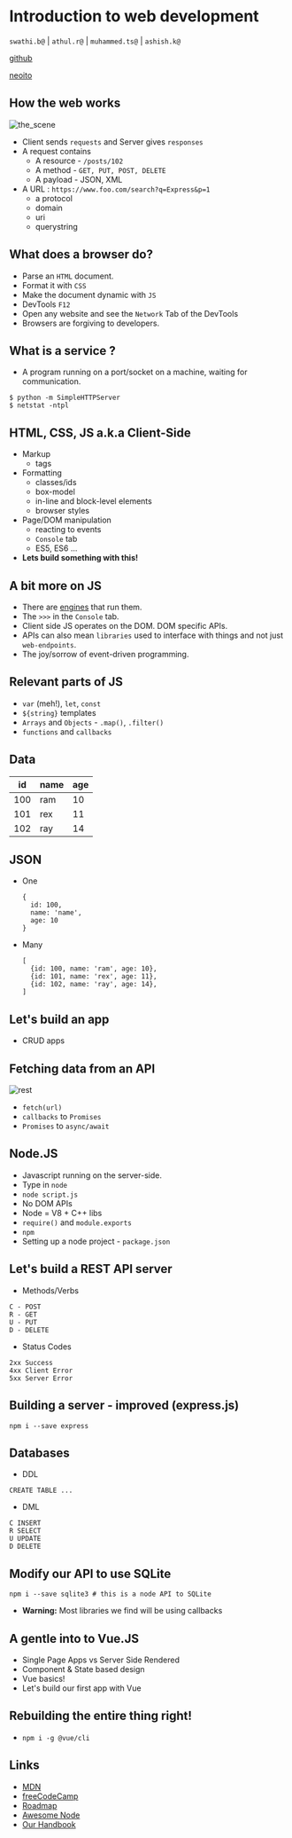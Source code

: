 # Introduction to web development

`swathi.b@` | `athul.r@` | `muhammed.ts@` | `ashish.k@`

[github](https://github.com/neoito-hub/intro-to-web-development-workshop)

[neoito](https://www.neoito.com/)

## How the web works

![the_scene](./imgs/wbw_cs.png)

- Client sends `requests` and Server gives `responses`
- A request contains
  - A resource - `/posts/102`
  - A method - `GET, PUT, POST, DELETE`
  - A payload - JSON, XML
- A URL : `https://www.foo.com/search?q=Express&p=1`
  - a protocol
  - domain
  - uri
  - querystring

## What does a browser do?

- Parse an `HTML` document.
- Format it with `CSS`
- Make the document dynamic with `JS`
- DevTools `F12`
- Open any website and see the `Network` Tab of the DevTools
- Browsers are forgiving to developers.

## What is a service ?

- A program running on a port/socket on a machine, waiting for
  communication.
```
$ python -m SimpleHTTPServer
$ netstat -ntpl
```

## HTML, CSS, JS a.k.a Client-Side

- Markup 
  - tags
- Formatting
  - classes/ids
  - box-model
  - in-line and block-level elements
  - browser styles 
- Page/DOM manipulation
  - reacting to events
  - `Console` tab
  - ES5, ES6 ...
- **Lets build something with this!**

## A bit more on JS

- There are [engines](https://en.wikipedia.org/wiki/Chrome_V8) that run them.
- The `>>>` in the `Console` tab.
- Client side JS operates on the DOM. DOM specific APIs.
- APIs can also mean `libraries` used to interface with things
and not just `web-endpoints`.
- The joy/sorrow of event-driven programming. 

## Relevant parts of JS

- `var` (meh!), `let`, `const`
- `${string}` templates
- `Arrays` and `Objects` - `.map()`, `.filter()`
- `functions` and `callbacks`

## Data

| id  | name  | age  | 
|-----|-------|------|
| 100 | ram   |  10  |  
| 101 | rex   |  11  |
| 102 | ray   |  14  |

## JSON

- One 
  ```
  {
    id: 100,
    name: 'name',
    age: 10
  }
  ```
- Many
  ```
  [
    {id: 100, name: 'ram', age: 10},
    {id: 101, name: 'rex', age: 11},
    {id: 102, name: 'ray', age: 14},
  ]
  ```

## Let's build an app

- CRUD apps

## Fetching data from an API

![rest](./imgs/rest.png)

- `fetch(url)`
- `callbacks` to `Promises`
- `Promises` to `async/await`

## Node.JS

- Javascript running on the server-side.
- Type in `node`
- `node script.js`
- No DOM APIs
- Node = V8 + C++ libs
- `require()` and `module.exports`
- `npm`
- Setting up a node project - `package.json`

## Let's build a REST API server

- Methods/Verbs
```
C - POST
R - GET
U - PUT
D - DELETE
```

- Status Codes
```
2xx Success
4xx Client Error
5xx Server Error
```

## Building a server - improved (express.js)

```
npm i --save express
```

## Databases

- DDL
```
CREATE TABLE ...
```

- DML
```
C INSERT 
R SELECT
U UPDATE
D DELETE
```

## Modify our API to use SQLite

```
npm i --save sqlite3 # this is a node API to SQLite
```

- **Warning:** Most libraries we find will be using callbacks

## A gentle into to Vue.JS

- Single Page Apps vs Server Side Rendered
- Component & State based design
- Vue basics!
- Let's build our first app with Vue

## Rebuilding the entire thing right!

- `npm i -g @vue/cli`

## Links

- [MDN](https://developer.mozilla.org/en-US/)
- [freeCodeCamp](https://www.freecodecamp.org/)
- [Roadmap](https://roadmap.sh/)
- [Awesome Node](https://github.com/sindresorhus/awesome-nodejs)
- [Our Handbook](https://devhandbook.neoito.com/newcomers/index.html)